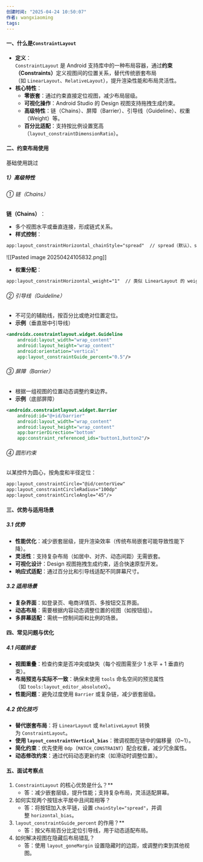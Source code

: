 ```yaml
---
创建时间: "2025-04-24 10:50:07"
作者: wangxiaoming
tags:
---
```

#### 一、什么是`ConstraintLayout`
- **定义**​：  
    `ConstraintLayout` 是 Android 支持库中的一种布局容器，通过 ​**约束（Constraints）​**​ 定义视图间的位置关系，替代传统嵌套布局（如 `LinearLayout`、`RelativeLayout`），提升渲染性能和布局灵活性。
- ​**核心特性**​：
    - ​**零嵌套**​：通过约束直接定位视图，减少布局层级。
    - ​**可视化操作**​：Android Studio 的 Design 视图支持拖拽生成约束。
    - ​**高级特性**​：链（Chains）、屏障（Barrier）、引导线（Guideline）、权重（Weight）等。
    - ​**百分比适配**​：支持按比例设置宽高（`layout_constraintDimensionRatio`）。

#### 二、约束布局使用
基础使用跳过
##### 1）高级特性
###### ① 链（Chains）
**链（Chains）​**​：
- 多个视图水平或垂直连接，形成链式关系。
- ​**样式控制**​：
```xml
app:layout_constraintHorizontal_chainStyle="spread"  // spread（默认）、spread_inside、packed
```
![[Pasted image 20250424105832.png]]
- ​**权重分配**​：
```xml
app:layout_constraintHorizontal_weight="1"  // 类似 LinearLayout 的 weight
```
###### ② 引导线（Guideline）
- 不可见的辅助线，按百分比或绝对位置定位。
- **示例**​（垂直居中引导线）
```xml
<androidx.constraintlayout.widget.Guideline
    android:layout_width="wrap_content"
    android:layout_height="wrap_content"
    android:orientation="vertical"
    app:layout_constraintGuide_percent="0.5"/>
```
###### ③ 屏障（Barrier）
- 根据一组视图的位置动态调整约束边界。
- **示例**​（底部屏障）
```xml
<androidx.constraintlayout.widget.Barrier
    android:id="@+id/barrier"
    android:layout_width="wrap_content"
    android:layout_height="wrap_content"
    app:barrierDirection="bottom"
    app:constraint_referenced_ids="button1,button2"/>
```
###### ④ 圆形约束
以某控件为圆心，按角度和半径定位：
```xml
app:layout_constraintCircle="@id/centerView"
app:layout_constraintCircleRadius="100dp"
app:layout_constraintCircleAngle="45"/>
```

#### 三、优势与适用场景
##### ​**3.1 优势**​
- ​**性能优化**​：减少嵌套层级，提升渲染效率（传统布局嵌套可能导致性能下降）。
- ​**灵活性**​：支持复杂布局（如居中、对齐、动态间距）无需嵌套。
- ​**可视化设计**​：Design 视图拖拽生成约束，适合快速原型开发。
- ​**响应式适配**​：通过百分比和引导线适配不同屏幕尺寸。
##### ​**3.2 适用场景**​
- ​**复杂界面**​：如登录页、电商详情页、多按钮交互界面。
- ​**动态布局**​：需要根据内容动态调整位置的视图（如按钮组）。
- ​**多屏幕适配**​：需统一控制间距和比例的场景。

#### 四、常见问题与优化
##### **4.1 问题排查**​
- ​**视图重叠**​：检查约束是否冲突或缺失（每个视图需至少 1 水平 + 1 垂直约束）。
- ​**布局预览与实际不一致**​：确保未使用 `tools` 命名空间的预览属性（如 `tools:layout_editor_absoluteX`）。
- ​**性能问题**​：避免过度使用 `Barrier` 或复杂链，减少嵌套层级。
##### ​**4.2 优化技巧**​
- ​**替代嵌套布局**​：将 `LinearLayout` 或 `RelativeLayout` 转换为 `ConstraintLayout`。
- ​**使用 `layout_constraintVertical_bias`**​：微调视图在链中的偏移量（0~1）。
- ​**简化约束**​：优先使用 `0dp`（`MATCH_CONSTRAINT`）配合权重，减少冗余属性。
- ​**动态修改约束**​：通过代码动态更新约束（如滑动时调整位置）。

#### 五、面试考察点
1. `​ConstraintLayout` 的核心优势是什么？​**​
    - 答：减少嵌套层级，提升性能；支持复杂布局，灵活适配屏幕。
2. ​如何实现两个按钮水平居中且间距相等？​​
    - 答：将按钮加入水平链，设置 `chainStyle="spread"`，并调整 `horizontal_bias`。
3. ​`layout_constraintGuide_percent` 的作用？​**​
    - 答：按父布局百分比定位引导线，用于动态适配布局。
4. ​如何解决视图在隐藏后布局错乱？​​
    - 答：使用 `layout_goneMargin` 设置隐藏时的边距，或调整约束到其他视图。